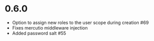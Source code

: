# 0.6.0
- Option to assign new roles to the user scope during creation #69
- Fixes mercutio middleware injection 
- Added password salt #55